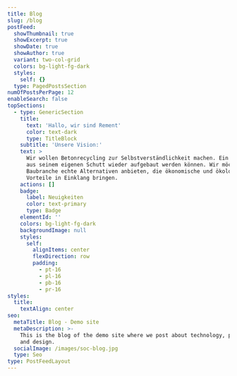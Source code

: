 ```yaml
---
title: Blog
slug: /blog
postFeed:
  showThumbnail: true
  showExcerpt: true
  showDate: true
  showAuthor: true
  variant: two-col-grid
  colors: bg-light-fg-dark
  styles:
    self: {}
  type: PagedPostsSection
numOfPostsPerPage: 12
enableSearch: false
topSections:
  - type: GenericSection
    title:
      text: 'Hallo, wir sind Rement'
      color: text-dark
      type: TitleBlock
    subtitle: 'Unsere Vision:'
    text: >
      Wir wollen Betonrecycling zur Selbstverständlichkeit machen. Ein Haus soll
      aus seinem eigenen Schutt wieder aufgebaut werden können. Wir möchten der
      Baubranche echte Alternativen anbieten, die ökonomische und ökologische
      Vorteile in Einklang bringen.
    actions: []
    badge:
      label: Neuigkeiten
      color: text-primary
      type: Badge
    elementId: ''
    colors: bg-light-fg-dark
    backgroundImage: null
    styles:
      self:
        alignItems: center
        flexDirection: row
        padding:
          - pt-16
          - pl-16
          - pb-16
          - pr-16
styles:
  title:
    textAlign: center
seo:
  metaTitle: Blog - Demo site
  metaDescription: >-
    This is the blog of the demo site where we post about technology, product,
    and design.
  socialImage: /images/soc-blog.jpg
  type: Seo
type: PostFeedLayout
---
```


